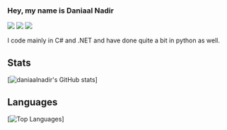 ### Hey, my name is Daniaal Nadir

[![](https://img.shields.io/badge/-@daniaalnadir-%23181717?style=flat-square&logo=github)](https://github.com/daniaalnadir)
[![](https://img.shields.io/badge/-@daniaalnadir-%231DA1F2?style=flat-square&logo=twitter&logoColor=ffffff)](https://twitter.com/daniaalnadir)
[![](https://img.shields.io/badge/-Daniaal%20Nadir-blue?style=flat-square&logo=Linkedin&logoColor=white&link=https://www.linkedin.com/in/daniaal-nadir/)](https://www.linkedin.com/in/daniaal-nadir/)

I code mainly in C# and .NET and have done quite a bit in python as well.

## Stats
[![daniaalnadir's GitHub stats](https://github-readme-stats.vercel.app/api?username=daniaalnadir&show_icons=true&theme=dracula&count_private=true)]


## Languages 
[![Top Languages](https://github-readme-stats.vercel.app/api/top-langs/?username=daniaalnadir&layout=compact)]
